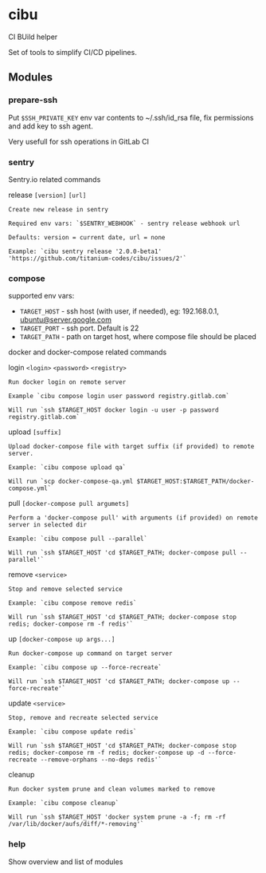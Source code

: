# cibu

CI BUild helper

Set of tools to simplify CI/CD pipelines.

## Modules

### prepare-ssh

Put `$SSH_PRIVATE_KEY` env var contents to ~/.ssh/id_rsa file, fix permissions and add key to ssh agent.

Very usefull for ssh operations in GitLab CI

### sentry

Sentry.io related commands

release `[version]` `[url]`

    Create new release in sentry

    Required env vars: `$SENTRY_WEBHOOK` - sentry release webhook url

    Defaults: version = current date, url = none

    Example: `cibu sentry release '2.0.0-beta1' 'https://github.com/titanium-codes/cibu/issues/2'`

### compose

supported env vars:

* `TARGET_HOST` - ssh host (with user, if needed), eg: 192.168.0.1, ubuntu@server.google.com
* `TARGET_PORT` - ssh port. Default is 22
* `TARGET_PATH` - path on target host, where compose file should be placed

docker and docker-compose related commands

login `<login>` `<password>` `<registry>`

    Run docker login on remote server

    Example `cibu compose login user password registry.gitlab.com`

    Will run `ssh $TARGET_HOST docker login -u user -p password registry.gitlab.com`


upload `[suffix]`

    Upload docker-compose file with target suffix (if provided) to remote server.

    Example: `cibu compose upload qa`

    Will run `scp docker-compose-qa.yml $TARGET_HOST:$TARGET_PATH/docker-compose.yml`


pull `[docker-compose pull argumets]`

    Perform a 'docker-compose pull' with arguments (if provided) on remote server in selected dir

    Example: `cibu compose pull --parallel`

    Will run `ssh $TARGET_HOST 'cd $TARGET_PATH; docker-compose pull --parallel'`


remove `<service>`

    Stop and remove selected service

    Example: `cibu compose remove redis`

    Will run `ssh $TARGET_HOST 'cd $TARGET_PATH; docker-compose stop redis; docker-compose rm -f redis'`


up `[docker-compose up args...]`

    Run docker-compose up command on target server

    Example: `cibu compose up --force-recreate`

    Will run `ssh $TARGET_HOST 'cd $TARGET_PATH; docker-compose up --force-recreate'`


update `<service>`

    Stop, remove and recreate selected service

    Example: `cibu compose update redis`

    Will run `ssh $TARGET_HOST 'cd $TARGET_PATH; docker-compose stop redis; docker-compose rm -f redis; docker-compose up -d --force-recreate --remove-orphans --no-deps redis'`


cleanup

    Run docker system prune and clean volumes marked to remove

    Example: `cibu compose cleanup`

    Will run `ssh $TARGET_HOST 'docker system prune -a -f; rm -rf /var/lib/docker/aufs/diff/*-removing'`

### help

Show overview and list of modules
